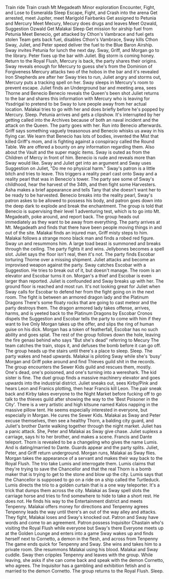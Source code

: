 Train ride
Train crash
Mt Megadeath
Minor exploration
Encounter, Fight, and Lose to Esmeralda
Sleep
Escape, Fight, and Crash into the arena
Get arrested, meet Jupiter, meet Marigold Fairbanks
Get assigned to Petunia and Mercury
Meet Mecury, Mecury does drugs and leaves
Meet Ozwald, Suggestion Ozwald
Get Malakai
Sleep
Get mission for airship fuel from Petunia
Meet Benecio, get attacked by Cthon's Vambrace and fuel gets stolen
Team gets back fuel, disables Cthon's Vambrace, Sway kills Cthon
Sway, Juliet, and Peter speed deliver the fuel to the Blue Baron Airship.
Sway invites Petunia for lunch the next day.
Sway, Griff, and Morgan go to the library. Peter fixes up the bar with Juliet.
Big storm is coming honey.
Return to the Royal Flush, Mercury is back, the party shares their origins.
Sway reveals enough for Mercury to guess she's from the Dominion of Forgiveness
Mercury attacks two of the hobos in the bar and it's revealed Iron Shepherds are after her
Sway tries to run, Juliet angry and storms out, Mercury puts a tracking spell on her.
Sway sleeps in Mercury's room to prevent escape.
Juliet finds an Underground bar and meeting area, sees Thorne and Benecio
Benecio reveals the Queen's been shot
Juliet returns to the bar and shares this information with Mercury who is leaving for Yssdrigal to pretend to be Sway to lure people away from her actual location. Malakai tries to go with her and does briefly before he's popped by Mercury.
Sleep.
Petunia arrives and gets a clipshow. It's interrupted by her getting called into the Archives because of both an naval incident and the attack on the Queen. 
The party goes with her. Run into Benecio afterwards. 
Griff says something vaguely treasonous and Benecio whisks us away in his flying car.
We learn that Benecio has lots of bodies, invented the Mist that killed Griff's mom, and is fighting against a conspiracy called the Round Table. We are offered a bounty on any information regarding them. Also about the Vault and the super magic items.
Sway is outed as from the Children of Mercy in front of him. Benecio is rude and reveals more than Sway would like. 
Sway and Juliet get into an argument and Sway uses Suggestion on Juliet, "Do me no physical harm."
Sway's patron is a little bitch and tries to leave. This triggers a reality pearl cast onto Sway and a reality pearl that was in Benecio's tower. 
The party see some of Sway's childhood, hear the harvest of the 34th, and then fight some Harvesters. Asha makes a brief appearance and tells Tany that she doesn't want her to be ready to be harvested. 
Benecio breaks into the reality pearl, Sway's patron askes to be allowed to possess his body, and patron goes down into the deep dark to explode and break the enchantment. 
The group is told that Benecio is supervising their level 1 adventuring test, which is to go into Mt. Megadeath, poke around, and report back. 
The group heads out immediately as they want to be away from everything. 
The party arrives at Mt. Megadeath and finds that there have been people moving things in and out of the site.
Malakai finds an injured man, Griff misty steps to him. Malakai follows a strange mono black man and finds a robed red figure. Sway un and resummons him. 
A large toad beast is summoned and breaks through the ceiling. 
The party fights it and wins. Jellybones becomes a spell slot. 
Juliet says the floor isn't real, then it's not.
The party finds Escobar torturing Thorne over a missing shipment. 
Juliet attacks and become an improvised weapon against the party.
Sway catches Escobar with a Suggestion. He tries to break out of it, but doesn't manage. 
The room is an elevator and Escobar turns it on. 
Morgan's a thief and Escobar is even larger than reported.
Juliet is confounded and Sway breaks up with her.
The ground floor is reached and most run. 
It's not looking great for Juliet when Sway calls for Escobar to defend her from the fight going on in the next room.
The fight is between an armored dragon lady and the Platinum Dragons
There's some floaty rocks that are going to cast meteor and the party destroys them. 
The dragon armored lady takes offense, arrives, harms, and is yeeted back to the Platinum Dragons by Escobar
Cronos dispels the Suggestion and Escobar tells the party to come with him if they want to live
Only Morgan takes up the offer, and slips the ring of human guise on his dick. 
Morgan has a token of featherfall, Escobar has no such ability and goes splat.
The rest of the group follows down the hole, leaving the fire genasi behind who says
"But she's dead" referring to Mecury
The team catches the train, stops it, and defuses the bomb before it can go off.
The group heads up the stairs until there's a place to sleep.
Sleep.
The party wakes and head upwards. Malakai is piloting Sway while she's 'busy'
Morgan and Griff poke around and find Thieves guild shit in the records.
The group encounters the Sewer Kids guild and rescues them, mostly.
One's dead, one's poisoned, and one's turning into a wereshark. The kid sister is fine.
The duel group finds a massive machinery elevator and goes upwards into the industrial district. 
Juliet sneaks out, sees Kirby/Pink and hears Leon and Franics plotting, then hear Francis kill Leon.
The pair sneak back and Kirby takes everyone to the Night Market before fucking off to go talk to the thieves guild after showing the way to the 'Best Poisoner in the City'.
There is a very artistic and high kitsune named Kalos napping in the massive pillow tent. He seems especially interested in everyone, but especially in Morgan. He cures the Sewer Kids.
Malakai as Sway and Peter excuse themselves, then see a healthy Thorn, a balding city guard, and Juliet's brother Dante walking together through the night market. 
Juliet has a panic attack. She, Peter and Malakai as Sway give chase.
Juliet suplexs a carriage, says hi to her brother, and makes a scene. Francis and Dante teleport.
Thorn is revealed to be a changeling who gives the name Lumis. And is dating/married to Dante.
Guards appear and the party splits. Juliet, Peter, and Griff return underground. Morgan runs, Malakai as Sway flies. 
Morgan takes the appearance of a servant and makes their way back to the Royal Flush.
The trio take Lumis and interrogate them. Lumis claims that they're trying to save the Chancellor and that the real Thorn is a bomb maker that is trying to get to the stone and blow up the city. Lumis says that the Chancellor is supposed to go on a ride on a ship called the Turtleduck. 
Lumis directs the trio to a golden curtain that is a one way teleporter. It's a trick that dumps them across the city.
Malakai as Sway spell slots the carriage horse and tries to find somewhere to hide to take a short rest. He does not.
He finds his way to the Entertainment district and meets Tenpenny. Malakai offers money for directions and Tenpenny agrees
Tenpenny leads the way until there's an out of the way alley and attacks. 
They fight, Malakai loses and Sway's knocked out.
Patron and Sway have words and come to an agreement.
Patron possess Inquisitor Chastain who's visiting the Royal Flush while everyone but Sway's there
Everyone meets up at the Golden Lounge and enters into a game
Sway wakes up and finds herself next to Cornetto, a demon in the flesh, and across from Tenpenny
The game ends quick for Tenpenny and Sway. She wins and takes him to a private room.
She resummons Malakai using his blood. Malakai and Sway cuddle. Sway then cripples Tenpenny and leaves with the group.
While leaving, she asks if she can come back and speak with the demon Cornetto, who agrees.
The Inquisitor has a gambling and exhibition fetish and is married to the demon Cornetto.
The group returns to the Royal Flush.
Sleep.


